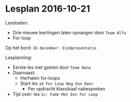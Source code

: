 # Lesplan 2016-10-21

Lesdoelen:

 * Drie nieuwe leerlingen laten opvangen door `Team Alfa`
 * For-loop

Op het bord: `16 december: Eindpresentatie`

Lesplanning:
 * Eerste les met gasten door `Team Nano`
 * Daarnaast: 
   * Herhalen for-loops
   * Start les `1d For Loop Nog Een Keer`
     * Per opdracht klassikaal nabespreken
 * Tijd over: les `1c: Fade Met Een For Loop`
